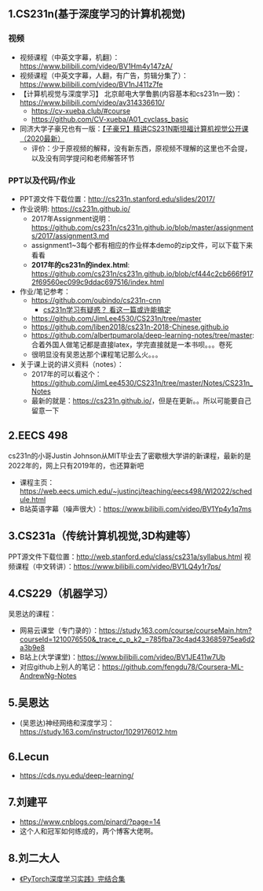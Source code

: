 ## 1.CS231n(基于深度学习的计算机视觉)
### 视频
+ 视频课程（中英文字幕，机翻）：<https://www.bilibili.com/video/BV1Hm4y147zA/>
+ 视频课程（中英文字幕，人翻，有广告，剪辑分集了）：<https://www.bilibili.com/video/BV1nJ411z7fe>
+ 【计算机视觉与深度学习】 北京邮电大学鲁鹏(内容基本和cs231n一致)：<https://www.bilibili.com/video/av314336610/>
    + <https://cv-xueba.club/#course>
    + <https://github.com/CV-xueba/A01_cvclass_basic>
+ 同济大学子豪兄也有一版：[【子豪兄】精讲CS231N斯坦福计算机视觉公开课（2020最新）](https://www.bilibili.com/video/BV1K7411W7So)
    + 评价：少于原视频的解释，没有新东西，原视频不理解的这里也不会提，以及没有同学提问和老师解答环节

### PPT以及代码/作业
+ PPT源文件下载位置：<http://cs231n.stanford.edu/slides/2017/>
+ 作业说明: <https://cs231n.github.io/>
    + 2017年Assignment说明：<https://github.com/cs231n/cs231n.github.io/blob/master/assignments/2017/assignment3.md>
    + assignment1~3每个都有相应的作业样本demo的zip文件，可以下载下来看看
    + **2017年的cs231n的index.html**: <https://github.com/cs231n/cs231n.github.io/blob/cf444c2cb666f9172f69560ec099c9ddac697516/index.html>
+ 作业/笔记参考：
    + <https://github.com/oubindo/cs231n-cnn>
        + [cs231n学习有疑惑？ 看这一篇或许能搞定](https://www.jianshu.com/p/5e42809ffedf)
    + <https://github.com/JimLee4530/CS231n/tree/master>
    + <https://github.com/liben2018/cs231n-2018-Chinese.github.io>
    + <https://github.com/albertpumarola/deep-learning-notes/tree/master>: 合着外国人做笔记都是直接latex，学完直接就是一本书呗。。。卷死
    + 很明显没有吴恩达那个课程笔记那么火。。。
+ 关于课上说的讲义资料（notes）：
    + 2017年的可以看这个：<https://github.com/JimLee4530/CS231n/tree/master/Notes/CS231n_Notes>
    + 最新的就是：<https://cs231n.github.io/>，但是在更新。。所以可能要自己留意一下

## 2.EECS 498
cs231n的小哥Justin Johnson从MIT毕业去了密歇根大学讲的新课程，最新的是2022年的，网上只有2019年的，也还算新吧
+ 课程主页：<https://web.eecs.umich.edu/~justincj/teaching/eecs498/WI2022/schedule.html>
+ B站英语字幕（噪声很大）：<https://www.bilibili.com/video/BV1Yp4y1q7ms>

## 3.CS231a（传统计算机视觉,3D构建等）
PPT源文件下载位置：<http://web.stanford.edu/class/cs231a/syllabus.html>
视频课程（中文转讲）：<https://www.bilibili.com/video/BV1LQ4y1r7ps/>

## 4.CS229（机器学习）
吴恩达的课程：
+ 网易云课堂（专门录的）：<https://study.163.com/course/courseMain.htm?courseId=1210076550&_trace_c_p_k2_=785fba73c4ad433685975ea6d2a3b9e8>
+ B站上(大学课堂)：<https://www.bilibili.com/video/BV1JE411w7Ub>
+ 对应github上别人的笔记：<https://github.com/fengdu78/Coursera-ML-AndrewNg-Notes>

## 5.吴恩达
+ (吴恩达)神经网络和深度学习：<https://study.163.com/instructor/1029176012.htm>


## 6.Lecun
+ <https://cds.nyu.edu/deep-learning/>


## 7.刘建平
+ <https://www.cnblogs.com/pinard/?page=14>
+ 这个人和冠军如何练成的，两个博客大佬啊。

## 8.刘二大人
+ [《PyTorch深度学习实践》完结合集](https://www.bilibili.com/video/BV1Y7411d7Ys/)